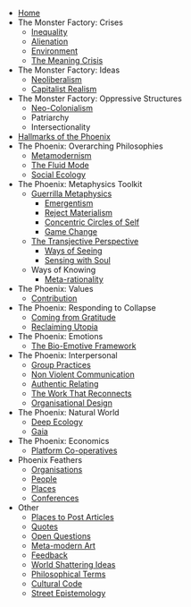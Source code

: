 * [Home][1]
* The Monster Factory: Crises
	* [Inequality][4]
	* [Alienation][5]
	* [Environment][6]
	* [The Meaning Crisis][7]
* The Monster Factory: Ideas
	* [Neoliberalism][8]
	* [Capitalist Realism][9]
* The Monster Factory: Oppressive Structures
	* [Neo-Colonialism][10]
	* Patriarchy
	* Intersectionality
* [Hallmarks of the Phoenix][3]
* The Phoenix: Overarching Philosophies
	* [Metamodernism][11]
	* [The Fluid Mode][12]
	* [Social Ecology][13]
* The Phoenix: Metaphysics Toolkit
	* [Guerrilla Metaphysics][14]
		* [Emergentism][15]
		* [Reject Materialism][16]
		* [Concentric Circles of Self][17]
		* [Game Change][18]
	* [The Transjective Perspective][19]
		* [Ways of Seeing][20]
		* [Sensing with Soul][21]
	* Ways of Knowing
		* [Meta-rationality][22]
* The Phoenix: Values
	* [Contribution][23]
* The Phoenix: Responding to Collapse
	* [Coming from Gratitude][24]
	* [Reclaiming Utopia][25]
*  The Phoenix: Emotions
	*  [The Bio-Emotive Framework][26]
* The Phoenix: Interpersonal
	* [Group Practices][27]
	* [Non Violent Communication][28]
	* [Authentic Relating][29]
	* [The Work That Reconnects][30]
	* [Organisational Design][31]
* The Phoenix: Natural World
	* [Deep Ecology][32]
	* [Gaia][33]
* The Phoenix: Economics
	* [Platform Co-operatives][34]
* Phoenix Feathers
	* [Organisations][35]
	* [People][36]
	* [Places][37]
	* [Conferences][38]
* Other
	* [Places to Post Articles][39]
	* [Quotes][40]
	* [Open Questions][41]
	* [Meta-modern Art][42]
	* [Feedback][43]
	* [World Shattering Ideas][44]
	* [Philosophical Terms][45]
	* [Cultural Code][46]
	* [Street Epistemology][47]

[1]:	Welcome%20to%20The%20Phoenix%20Project.md
[3]:	Hallmarks%20of%20the%20Phoenix.md
[4]:	inequality.md
[5]:	alienation.md
[6]:	environment.md
[7]:	The%20Meaning%20Crisis.md
[8]:	Neoliberalism.md
[9]:	Capitalist%20Realism.md
[10]:	Neo-Colonialism.md
[11]:	metamodernism.md
[12]:	The%20Fluid%20Mode.md
[13]:	Social%20Ecology.md
[14]:	Guerrilla%20Metaphysics.md
[15]:	Emergentism.md
[16]:	Reject%20Materialism
[17]:	Concentric%20Circles%20of%20Self.md
[18]:	Game%20Change.md
[19]:	The%20Transjective%20Perspective.md
[20]:	Ways%20of%20Seeing.md
[21]:	Sensing%20with%20Soul.md
[22]:	Meta-rationality.md
[23]:	contribution.md
[24]:	Coming%20From%20Gratitude.md
[25]:	Reclaiming%20Utopia.md
[26]:	The%20Bio-Emotive%20Framework.md
[27]:	Group%20Practices.md
[28]:	Non%20Violent%20Communication.md
[29]:	Authentic%20Relating.md
[30]:	The%20Work%20That%20Reconnects.md
[31]:	Organisational%20Design.md
[32]:	Deep%20Ecology.md
[33]:	Gaia.md
[34]:	Platform%20Co-ops.md
[35]:	organisations.md
[36]:	people.md
[37]:	places.md
[38]:	conferences.md
[39]:	Places%20To%20Post%20Articles.md
[40]:	quotes.md
[41]:	Open%20Questions.md
[42]:	Metamodern%20Art.md
[43]:	feedback.md
[44]:	World%20Shattering%20Ideas.md
[45]:	Philosophical%20Terms.md
[46]:	Culture%20Code.md
[47]:	Street%20Epistemology.md

